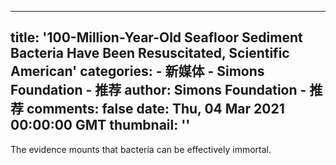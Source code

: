 
---
title: '100-Million-Year-Old Seafloor Sediment Bacteria Have Been Resuscitated, Scientific American'
categories: 
    - 新媒体
    - Simons Foundation - 推荐
author: Simons Foundation - 推荐
comments: false
date: Thu, 04 Mar 2021 00:00:00 GMT
thumbnail: ''
---

<div>   
<p></p><p>The evidence mounts that bacteria can be effectively immortal.</p>
<p></p>
            
</div>
            